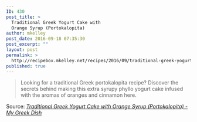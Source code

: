 ```yaml
---
ID: 430
post_title: >
  Traditional Greek Yogurt Cake with
  Orange Syrup (Portokalopita)
author: mkelley
post_date: 2016-09-18 07:35:30
post_excerpt: ""
layout: post
permalink: >
  http://recipebox.mkelley.net/recipes/2016/09/traditional-greek-yogurt-cake/
published: true
---
```

<blockquote><a href="http://www.mygreekdish.com/recipe/extra-syrupy-greek-yogurt-cake-oranges-portokalopita/"><img class="alignnone size-full" src="http://recipebox.mkelley.net/wp-content/uploads/2016/09/Extra-Syrupy-Greek-Yogurt-Cake-with-Oranges-Portokalopita.jpg" alt="" /></a>Looking for a traditional Greek portokalopita recipe? Discover the secrets behind making this extra syrupy phyllo yogurt cake infused with the aromas of oranges and cinnamon here.</blockquote>
Source: <em><a href="http://www.mygreekdish.com/recipe/extra-syrupy-greek-yogurt-cake-oranges-portokalopita/">Traditional Greek Yogurt Cake with Orange Syrup (Portokalopita) - My Greek Dish</a></em>